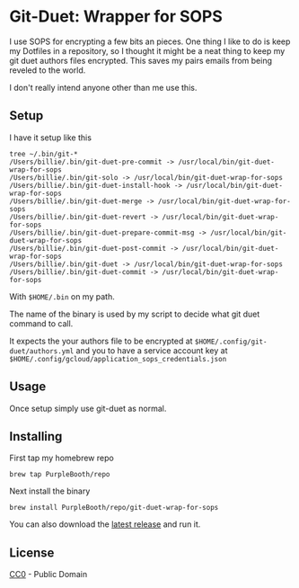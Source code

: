 # Git-Duet: Wrapper for SOPS

I use SOPS for encrypting a few bits an pieces. One thing I like to do
is keep my Dotfiles in a repository, so I thought it might be a neat
thing to keep my git duet authors files encrypted. This saves my pairs
emails from being reveled to the world.

I don't really intend anyone other than me use this.

## Setup

I have it setup like this

    tree ~/.bin/git-*
    /Users/billie/.bin/git-duet-pre-commit -> /usr/local/bin/git-duet-wrap-for-sops
    /Users/billie/.bin/git-solo -> /usr/local/bin/git-duet-wrap-for-sops
    /Users/billie/.bin/git-duet-install-hook -> /usr/local/bin/git-duet-wrap-for-sops
    /Users/billie/.bin/git-duet-merge -> /usr/local/bin/git-duet-wrap-for-sops
    /Users/billie/.bin/git-duet-revert -> /usr/local/bin/git-duet-wrap-for-sops
    /Users/billie/.bin/git-duet-prepare-commit-msg -> /usr/local/bin/git-duet-wrap-for-sops
    /Users/billie/.bin/git-duet-post-commit -> /usr/local/bin/git-duet-wrap-for-sops
    /Users/billie/.bin/git-duet -> /usr/local/bin/git-duet-wrap-for-sops
    /Users/billie/.bin/git-duet-commit -> /usr/local/bin/git-duet-wrap-for-sops

With `$HOME/.bin` on my path.

The name of the binary is used by my script to decide what git duet
command to call.

It expects the your authors file to be encrypted at
`$HOME/.config/git-duet/authors.yml` and you to have a service account
key at `$HOME/.config/gcloud/application_sops_credentials.json`

## Usage

Once setup simply use git-duet as normal.

## Installing

First tap my homebrew repo

``` shell
brew tap PurpleBooth/repo
```

Next install the binary

``` shell
brew install PurpleBooth/repo/git-duet-wrap-for-sops
```

You can also download the [latest
release](https://github.com/PurpleBooth/git-duet-wrap-for-sops/releases/latest)
and run it.

## License

[CC0](LICENSE.md) - Public Domain

